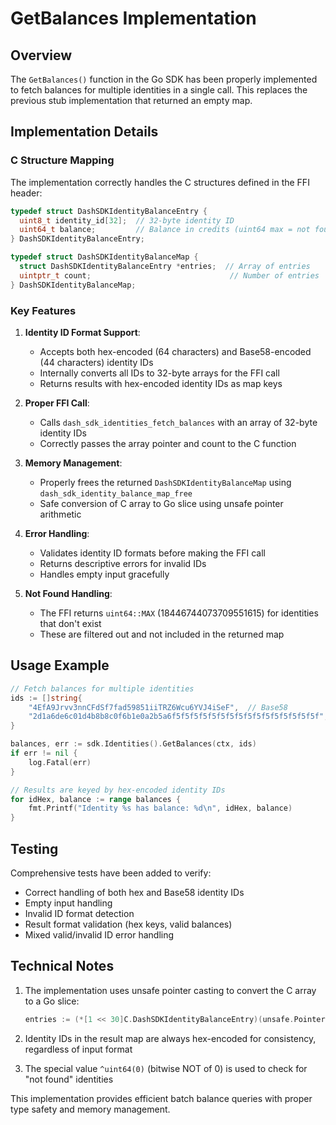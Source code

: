 # GetBalances Implementation

## Overview

The `GetBalances()` function in the Go SDK has been properly implemented to fetch balances for multiple identities in a single call. This replaces the previous stub implementation that returned an empty map.

## Implementation Details

### C Structure Mapping

The implementation correctly handles the C structures defined in the FFI header:

```c
typedef struct DashSDKIdentityBalanceEntry {
  uint8_t identity_id[32];  // 32-byte identity ID
  uint64_t balance;         // Balance in credits (uint64 max = not found)
} DashSDKIdentityBalanceEntry;

typedef struct DashSDKIdentityBalanceMap {
  struct DashSDKIdentityBalanceEntry *entries;  // Array of entries
  uintptr_t count;                               // Number of entries
} DashSDKIdentityBalanceMap;
```

### Key Features

1. **Identity ID Format Support**:
   - Accepts both hex-encoded (64 characters) and Base58-encoded (44 characters) identity IDs
   - Internally converts all IDs to 32-byte arrays for the FFI call
   - Returns results with hex-encoded identity IDs as map keys

2. **Proper FFI Call**:
   - Calls `dash_sdk_identities_fetch_balances` with an array of 32-byte identity IDs
   - Correctly passes the array pointer and count to the C function

3. **Memory Management**:
   - Properly frees the returned `DashSDKIdentityBalanceMap` using `dash_sdk_identity_balance_map_free`
   - Safe conversion of C array to Go slice using unsafe pointer arithmetic

4. **Error Handling**:
   - Validates identity ID formats before making the FFI call
   - Returns descriptive errors for invalid IDs
   - Handles empty input gracefully

5. **Not Found Handling**:
   - The FFI returns `uint64::MAX` (18446744073709551615) for identities that don't exist
   - These are filtered out and not included in the returned map

## Usage Example

```go
// Fetch balances for multiple identities
ids := []string{
    "4EfA9Jrvv3nnCFdSf7fad59851iiTRZ6Wcu6YVJ4iSeF",  // Base58
    "2d1a6de6c01d4b8b8c0f6b1e0a2b5a6f5f5f5f5f5f5f5f5f5f5f5f5f5f5f5f5f",  // Hex
}

balances, err := sdk.Identities().GetBalances(ctx, ids)
if err != nil {
    log.Fatal(err)
}

// Results are keyed by hex-encoded identity IDs
for idHex, balance := range balances {
    fmt.Printf("Identity %s has balance: %d\n", idHex, balance)
}
```

## Testing

Comprehensive tests have been added to verify:
- Correct handling of both hex and Base58 identity IDs
- Empty input handling
- Invalid ID format detection
- Result format validation (hex keys, valid balances)
- Mixed valid/invalid ID error handling

## Technical Notes

1. The implementation uses unsafe pointer casting to convert the C array to a Go slice:
   ```go
   entries := (*[1 << 30]C.DashSDKIdentityBalanceEntry)(unsafe.Pointer(balanceMap.entries))[:balanceMap.count:balanceMap.count]
   ```

2. Identity IDs in the result map are always hex-encoded for consistency, regardless of input format

3. The special value `^uint64(0)` (bitwise NOT of 0) is used to check for "not found" identities

This implementation provides efficient batch balance queries with proper type safety and memory management.